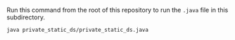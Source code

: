 Run this command from the root of this repository to run the `.java` file in this subdirectory.

```sh
java private_static_ds/private_static_ds.java
```
